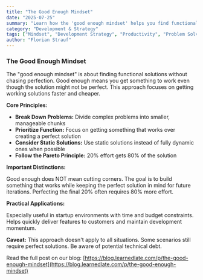 ```yaml
---
title: "The Good Enough Mindset"
date: "2025-07-25"
summary: "Learn how the 'good enough mindset' helps you find functional solutions without chasing perfection. Master the art of breaking down problems and prioritizing working solutions over perfect ones."
category: "Development & Strategy"
tags: ["Mindset", "Development Strategy", "Productivity", "Problem Solving", "Pareto Principle"]
author: "Florian Strauf"
---
```


### The Good Enough Mindset

The "good enough mindset" is about finding functional solutions without chasing perfection. Good enough means you get something to work even though the solution might not be perfect. This approach focuses on getting working solutions faster and cheaper.

**Core Principles:**

* **Break Down Problems:** Divide complex problems into smaller, manageable chunks
* **Prioritize Function:** Focus on getting something that works over creating a perfect solution
* **Consider Static Solutions:** Use static solutions instead of fully dynamic ones when possible
* **Follow the Pareto Principle:** 20% effort gets 80% of the solution

**Important Distinctions:**

Good enough does NOT mean cutting corners. The goal is to build something that works while keeping the perfect solution in mind for future iterations. Perfecting the final 20% often requires 80% more effort.

**Practical Applications:**

Especially useful in startup environments with time and budget constraints. Helps quickly deliver features to customers and maintain development momentum.

**Caveat:** This approach doesn't apply to all situations. Some scenarios still require perfect solutions. Be aware of potential technical debt.

Read the full post on our blog: [https://blog.learnedlate.com/p/the-good-enough-mindset](https://blog.learnedlate.com/p/the-good-enough-mindset)